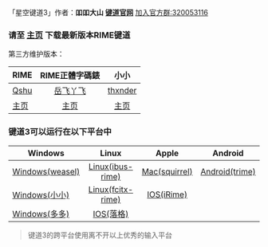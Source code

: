 
「星空键道3」作者：**吅吅大山** [**键道官网**][904] [加入官方群:320053116][903]
### 请至 [主页][204] 下载最新版本RIME键道
第三方维护版本：

| RIME | RIME正體字碼錶 | 小小 | 
| ------------- |:-------------:|:-------------:|
| [Qshu][204] | [岳飞丫飞][207] | [thxnder][206] |
| [主页][204] | [主页][207] | [主页][205] |

### 键道3可以运行在以下平台中

| Windows | Linux | Apple | Android |
| ------------- |:-------------:|:-------------:|:-----:|
| [Windows(weasel)][101] | [Linux(ibus-rime)][104] | [Mac(squirrel)][102] | [Android(trime)][105]  |
| [Windows(小小)][203] | [Linux(fcitx-rime)][103] | [IOS(iRime)][106] |
| [Windows(多多)][108] | [IOS(落格)][107] |


> 键道3的跨平台使用离不开以上优秀的输入平台

[998]: https://gitee.com/thxnder/xxjd/tree/master/release "新版本小小键道"
[999]: https://coding.net/u/xkjd/p/Rime_JD/git "新版本RIME键道"

[101]: https://github.com/rime/weasel "小狼毫－Rime 輸入法 for Windows"
[102]: https://github.com/rime/squirrel "鼠鬚管－Rime 輸入法 for Mac OS X"
[103]: https://github.com/fcitx/fcitx-rime "fcitx-rime for Linux"
[104]: https://github.com/rime/ibus-rime "ibus-rime for Linux"
[105]: https://github.com/osfans/trime "同文－TRime 輸入法 for Android"
[106]: https://github.com/jimmy54/iRime "iRime 輸入法 for IOS"
[107]: https://im.logcg.com/ "落格输入法 for IOS"
[108]: https://chinput.com/portal.php "多多 for Windows"

[200]: https://github.com/rime "RIME作者地址"
[201]: http://rime.im "rime主页"
[202]: https://github.com/osfans "TRIME作者页面"
[203]: https://github.com/dgod/yong "小小主页"
[204]: https://coding.net/u/xkjd/p/Rime_JD/git "Rime键道主页"
[205]: http://xxjd.xyz "小小键道主页"
[206]: https://gitee.com/thxnder "「小小键道」 维护者"
[207]: https://coding.net/u/yffwxpfw/p/xkjd3/git "正体字码表"

[901]: https://gitee.com/thxnder/xxjd/blob/master/doc/xkjd3.md "星空键道3 简明教程"
[902]: http://daniushuangpin.ys168.com "吅吅大山的的网盘"
[903]: https://jq.qq.com/?_wv=1027&k=5sTEYIQ "吅吅大山的QQ群"
[904]: http://xkjd.coding.me "键道官网"
